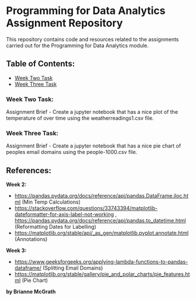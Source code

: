 # Programming for Data Analytics Assignment Repository 

This repository contains code and resources related to the assignments carried out for the Programming for Data Analytics module. 

## Table of Contents: 

- [Week Two Task](assignment02-weather.ipynb/)
- [Week Three Task](assignment03-pie.ipynb/)

### Week Two Task:
Assignment Brief - Create a jupyter notebook that has a nice plot of the temperature of over time using the weatherreadings1.csv file. 

### Week Three Task:
Assignment Brief - Create a jupyter notebook that has a nice pie chart of peoples email domains using the people-1000.csv file. 

## References:

**Week 2:** 
- https://pandas.pydata.org/docs/reference/api/pandas.DataFrame.iloc.html (Min Temp Calculations)
- https://stackoverflow.com/questions/33743394/matplotlib-dateformatter-for-axis-label-not-working , https://pandas.pydata.org/docs/reference/api/pandas.to_datetime.html (Reformatting Dates for Labelling)
- https://matplotlib.org/stable/api/_as_gen/matplotlib.pyplot.annotate.html (Annotations)

**Week 3:**
- https://www.geeksforgeeks.org/applying-lambda-functions-to-pandas-dataframe/ (Splitting Email Domains)
- https://matplotlib.org/stable/gallery/pie_and_polar_charts/pie_features.html (Pie Chart)

**by Brianne McGrath**